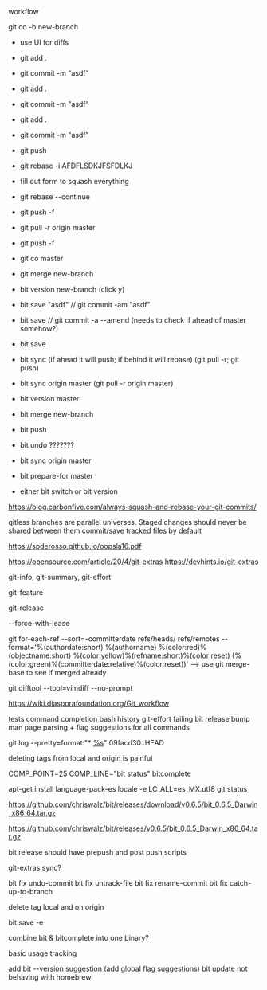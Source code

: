 workflow 

git co -b new-branch

- use UI for diffs
- git add .
- git commit -m "asdf"

- git add .
- git commit -m "asdf"

- git add .
- git commit -m "asdf"


- git push


- git rebase -i AFDFLSDKJFSFDLKJ


- fill out form to squash everything 


- git rebase --continue


- git push -f 


- git pull -r origin master


- git push -f 


- git co master 


- git merge new-branch



- bit version new-branch (click y)
- bit save "asdf"  // git commit -am "asdf"
- bit save         // git commit -a --amend (needs to check if ahead of master somehow?)
- bit save
- bit sync (if ahead it will push; if behind it will rebase) (git pull -r; git push)
- bit sync origin master (git pull -r origin master)
- bit version master 
- bit merge new-branch
- bit push


- bit undo ???????
- bit sync origin master
- bit prepare-for master
- either bit switch or bit version


https://blog.carbonfive.com/always-squash-and-rebase-your-git-commits/

gitless 
branches are parallel universes. Staged changes should never be shared between them
commit/save tracked files by default 

https://spderosso.github.io/oopsla16.pdf

https://opensource.com/article/20/4/git-extras
https://devhints.io/git-extras


git-info, git-summary, git-effort

git-feature

git-release


--force-with-lease


git for-each-ref --sort=-committerdate refs/heads/ refs/remotes --format='%(authordate:short) %(authorname) %(color:red)%(objectname:short) %(color:yellow)%(refname:short)%(color:reset) (%(color:green)%(committerdate:relative)%(color:reset))'
--> use git merge-base to see if merged already

git difftool --tool=vimdiff --no-prompt

https://wiki.diasporafoundation.org/Git_workflow

tests
command completion
bash history
git-effort failing 
bit release bump
man page parsing + flag suggestions for all commands 


git log --pretty=format:"* [%s](https://github.com/chriswalz/bit/commit/%H)" 09facd30..HEAD

deleting tags from local and origin is painful

COMP_POINT=25 COMP_LINE="bit status" bitcomplete

apt-get install language-pack-es
locale -e
LC_ALL=es_MX.utf8 git status


https://github.com/chriswalz/bit/releases/download/v0.6.5/bit_0.6.5_Darwin_x86_64.tar.gz

https://github.com/chriswalz/bit/releases/v0.6.5/bit_0.6.5_Darwin_x86_64.tar.gz

bit release should have prepush and post push scripts

git-extras sync?

bit fix undo-commit
bit fix untrack-file
bit fix rename-commit
bit fix catch-up-to-branch

delete tag local and on origin

bit save -e 

combine bit & bitcomplete into one binary?

basic usage tracking

add bit --version suggestion (add global flag suggestions)
bit update not behaving with homebrew 